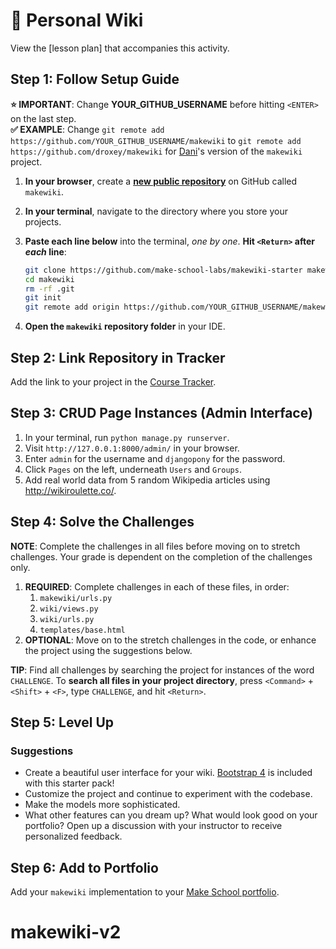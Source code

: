 # 📓 Personal Wiki

View the [lesson plan] that accompanies this activity.

## Step 1: Follow Setup Guide

 **⭐️ IMPORTANT**: Change **YOUR_GITHUB_USERNAME** before hitting `<ENTER>` on the last step.<br>**✅ EXAMPLE**: Change `git remote add https://github.com/YOUR_GITHUB_USERNAME/makewiki` to `git remote add https://github.com/droxey/makewiki` for [Dani](https://github.com/droxey/makewiki)'s version of the `makewiki` project.

1. **In your browser**, create a **[new public repository](https://github.com/new)** on GitHub called `makewiki`.
2. **In your terminal**, navigate to the directory where you store your projects.
3. **Paste each line below** into the terminal, *one by one*. **Hit `<Return>` after *each* line**:

    ```bash
    git clone https://github.com/make-school-labs/makewiki-starter makewiki
    cd makewiki
    rm -rf .git
    git init
    git remote add origin https://github.com/YOUR_GITHUB_USERNAME/makewiki
    ```

4. **Open the `makewiki` repository folder** in your IDE.

## Step 2: Link Repository in Tracker

Add the link to your project in the [Course Tracker](https://make.sc/trackbew1.2).

## Step 3: CRUD Page Instances (Admin Interface)

1. In your terminal, run `python manage.py runserver`.
2. Visit `http://127.0.0.1:8000/admin/` in your browser.
3. Enter `admin` for the username and `djangopony` for the password.
4. Click `Pages` on the left, underneath `Users` and `Groups`.
5. Add real world data from 5 random Wikipedia articles using http://wikiroulette.co/.

## Step 4: Solve the Challenges

**NOTE**: Complete the challenges in all files before moving on to stretch challenges. Your grade is dependent on the completion of the challenges only.

1. **REQUIRED**: Complete challenges in each of these files, in order:
    1. `makewiki/urls.py`
    1. `wiki/views.py`
    1. `wiki/urls.py`
    1. `templates/base.html`
2. **OPTIONAL**: Move on to the stretch challenges in the code, or enhance the project using the suggestions below.

**TIP**: Find all challenges by searching the project for instances of the word `CHALLENGE`. To **search all files in your project directory**, press `<Command>` + `<Shift>` + `<F>`, type `CHALLENGE`, and hit `<Return>`.

## Step 5: Level Up

### Suggestions

- Create a beautiful user interface for your wiki. [Bootstrap 4](https://getbootstrap.com/docs/4.0/components/) is included with this starter pack! 
- Customize the project and continue to experiment with the codebase.
- Make the models more sophisticated.
- What other features can you dream up? What would look good on your portfolio? Open up a discussion with your instructor to receive personalized feedback.

## Step 6: Add to Portfolio

Add your `makewiki` implementation to your [Make School portfolio](https://www.makeschool.com/portfolio).
# makewiki-v2
